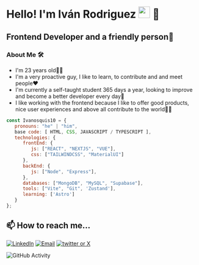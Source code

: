 <h1>Hello! I'm Iván Rodriguez <img src="https://raw.githubusercontent.com/iampavangandhi/iampavangandhi/master/gifs/Hi.gif" width="30px"> 🚀</h1>
<h2>Frontend Developer and a friendly person🎨</h2>

### About Me 🛠
- I'm 23 years old👩‍💻
- I'm a very proactive guy, I like to learn, to contribute and and meet people❤️
- I'm currently a self-taught student 365 days a year, looking to improve and become a better developer every day🧠
- I like working with the frontend because I like to offer good products, nice user experiences and above all contribute to the world👯‍♀️

```javascript
const Ivanosquis10 = {
   pronouns: "he" | "him",
   base code: [ HTML, CSS, JAVASCRIPT / TYPESCRIPT ],
   technologies: {
      frontEnd: {
         js: ["REACT", "NEXTJS", "VUE"],
         css: ["TAILWINDCSS", "MaterialUI"]
      },
      backEnd: {
         js: ["Node", "Express"],
      },
      databases: ["MongoDB", "MySQL", "Supabase"],
      tools: ["Vite", "Git", 'Zustand'],
      learning: ['Astro']
   }
};
```

## 📫 How to reach me...
<a href="https://www.linkedin.com/in/iv%C3%A1n-rodr%C3%ADguez-web/"><img alt="LinkedIn" src="https://img.shields.io/badge/LinkedIn-Ivan%20Rodriguez-blue?style=flat-square&logo=linkedin"></a>
<a href="ivanosquis10.12@gmail.com"><img alt="Email" src="https://img.shields.io/badge/Gmail-ivanosquis10.12@gmail.com-blue?style=flat-square&logo=gmail"></a>
<a href="https://twitter.com/ivanosquis13"><img alt="twitter or X" src="https://img.shields.io/badge/Twitter-ivanosquis10.12@gmail.com-blue?style=flat-square&logo=X"></a>

![GitHub Activity](https://github-readme-stats.vercel.app/api?username=ivanosquis10&show_icons=true)
